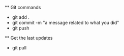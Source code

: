 ** Git commands

- git add .
- git commit -m "a message related to what you did"
- git push

** Get the last updates
- git pull
